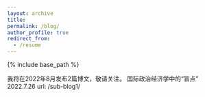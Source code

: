 ```yaml
---
layout: archive
title: 
permalink: /blog/
author_profile: true
redirect_from:
  - /resume
---
```


{% include base_path %}

我将在2022年8月发布2篇博文，敬请关注。
国际政治经济学中的“盲点”  2022.7.26
url: /sub-blog1/
